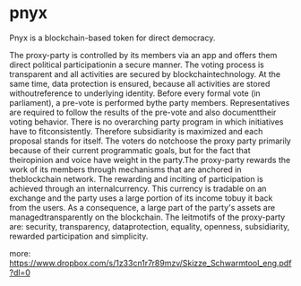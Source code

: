 # pnyx
Pnyx is a blockchain-based token for direct democracy.

The proxy-party is controlled by its members via an app and offers them direct political participationin a secure manner. The voting process is transparent and all activities are secured by blockchaintechnology. At the same time, data protection is ensured, because all activities are stored withoutreference to underlying identity. Before every formal vote (in parliament), a pre-vote is performed bythe party members. Representatives are required to follow the results of the pre-vote and also documenttheir voting behavior. There is no overarching party program in which initiatives have to fitconsistently. Therefore subsidiarity is maximized and each proposal stands for itself. The voters do notchoose the proxy party primarily because of their current programmatic goals, but for the fact that theiropinion and voice have weight in the party.The proxy-party rewards the work of its members through mechanisms that are anchored in theblockchain network. The rewarding and inciting of participation is achieved through an internalcurrency. This currency is tradable on an exchange and the party uses a large portion of its income tobuy it back from the users. As a consequence, a large part of the party's assets are managedtransparently on the blockchain. The leitmotifs of the proxy-party are: security, transparency, dataprotection, equality, openness, subsidiarity, rewarded participation and simplicity.

more:
https://www.dropbox.com/s/1z33cn1r7r89mzv/Skizze_Schwarmtool_eng.pdf?dl=0
